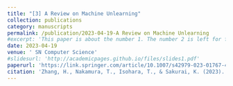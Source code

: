 ```yaml
---
title: "[3] A Review on Machine Unlearning"
collection: publications
category: manuscripts
permalink: /publication/2023-04-19-A Review on Machine Unlearning
#excerpt: 'This paper is about the number 1. The number 2 is left for future work.'
date: 2023-04-19
venue: ' SN Computer Science'
#slidesurl: 'http://academicpages.github.io/files/slides1.pdf'
paperurl: 'https://link.springer.com/article/10.1007/s42979-023-01767-4'
citation: 'Zhang, H., Nakamura, T., Isohara, T., & Sakurai, K. (2023). A Review on Machine Unlearning. SN Computer Science, 4(4), 337.'
---
```


